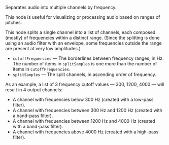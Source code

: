 Separates audio into multiple channels by frequency. 

This node is useful for visualizing or processing audio based on ranges of pitches. 

This node splits a single channel into a list of channels, each composed (mostly) of frequencies within a distinct range. (Since the splitting is done using an audio filter with an envelope, some frequencies outside the range are present at very low amplitudes.) 

   - `cutoffFrequencies` — The borderlines between frequency ranges, in Hz. The number of items in `splitSamples` is one more than the number of items in `cutoffFrequencies`. 
   - `splitSamples` — The split channels, in ascending order of frequency. 

As an example, a list of 3 frequency cutoff values — 300, 1200, 4000 — will result in 4 output channels: 

   - A channel with frequencies below 300 Hz (created with a low-pass filter).
   - A channel with frequencies between 300 Hz and 1200 Hz (created with a band-pass filter). 
   - A channel with frequencies between 1200 Hz and 4000 Hz (created with a band-pass filter). 
   - A channel with frequencies above 4000 Hz (created with a high-pass filter). 
